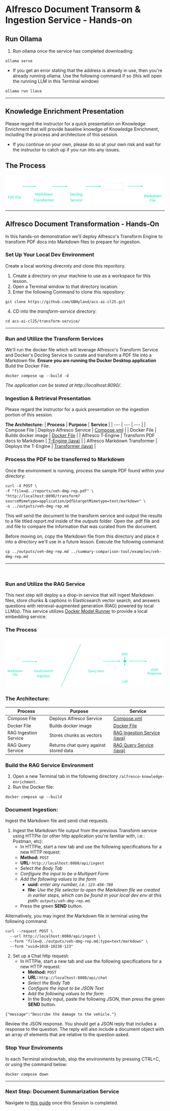 # Alfresco Document Transorm & Ingestion Service - Hands-on

## Run Ollama
1. Run ollama once the service has completed downloading:
```
ollama serve
```
- If you get an error stating that the address is already in use, then you're already running ollama. Use the following command if so (this will open the running LLM in this Terminal window)
```
ollama run llava
```

---

## Knowledge Enrichment Presentation
Please regard the instructor for a quick presentation on Knowledge Enrichment that will provide baseline knowdge of Knowledge Enrichment, including the process and architecture of this session. 
- If you continue on your own, please do so at your own risk and wait for the instructor to catch up if you run into any issues.


## The Process
![alt text](../images/transform.png "Transform Process")

---

## Alfresco Document Transformation - Hands-On
In this hands-on demonstration we'll deploy Alfresco's Transform Engine to transform PDF docs into Markdown files to prepare for ingestion.


### Set Up Your Local Dev Environment
Create a local working direcroty and clone this reporitory.
1. Create a directory on your machine to use as a workspace for this lesson.  
2. Open a Terminal window to that directory location.
3. Enter the following Command to clone this repository:
```
git clone https://github.com/GBHyland/acs-ai-cl25.git
```
4. CD into the _transform-service_ directory:
```
cd acs-ai-cl25/transform-service/
```

---


### Run and Utilize the Transform Services
We'll run the docker file which will leverage Alfresco's Transform Service and Docker's Docling Service to curate and transform a PDF file into a Markdown file.
**Ensure you are running the Docker Desktop application**
Build the Docker File:
```
docker compose up --build -d
```
_The application can be tested at http://localhost:8090/_. <br>


### Ingestion & Retrieval Presentation
Please regard the instructor for a quick presentation on the ingestion portion of this session. 


**The Architecture:**
| **Process**   | **Purpose**   | **Service**   |
| ---           | ---           | ---           |
| Compose File  | Deploys Alfresco Service  | [Compose.yml](../transform-service/compose.yaml)  |
| Docker File   | Builds docker image | [Docker File](../transform-service/Dockerfile)  |
| Alfresco T-Engine | Transform PDF docs to Markdown  | [T-Engine (java)](../transform-service/src/main/java/org/alfresco/transform/MarkdownEngine.java) |
| Alfresco Markdown Transformer | Deploys the T-Engine | [Transformer (java)](../transform-service/src/main/java/org/alfresco/transform/transformer/MarkdownTransformer.java) |
<!-- | Docling Service | Document Parsing | [Docing Service](../transform-service/src/main/java/org/alfresco/transform/service/DoclingService.java) | -->


### Process the PDF to be transferred to Markdown
Once the environment is running, process the sample PDF found within your directory:
```
curl -X POST \
-F "file=@../reports/veh-dmg-rep.pdf" \
"http://localhost:8090/transform?sourceMimetype=application/pdf&targetMimetype=text/markdown" \
-o ../outputs/veh-dmg-rep.md
```
This will send the document to the transform service and output the results to a file titled _report.md_ inside of the _outputs_ folder.
Open the .pdf file and .md file to compare the information that was curated from the document.

Before moving on, copy the Markdown file from this directory and place it into a directory we'll use in a future lesson.
Execute the following command:
```
cp ../outputs/veh-dmg-rep.md ../summary-comparison-tool/examples/veh-dmg-rep.md
```

---

<br>

### Run and Utilize the RAG Service
This next step will deploy a a drop-in service that will ingest Markdown files, store chunks & captions in Elasticsearch vector search, and answers questions with retrieval-augmented generation (RAG) powered by local LLM(s).
This service utilizes [Docker Model Runner](https://docs.docker.com/ai/model-runner/) to provide a local embedding service.  <br>

### The Process
![alt text](../images/ingestion.png "Ingestion Process")


### The Architecture:
| **Process**   | **Purpose**   | **Service**   |
| ---           | ---           | ---           |
| Compose File  | Deploys Alfresco Service  | [Compose.yml](../alfresco-knowledge-enrichment/compose.yaml)  |
| Docker File   | Builds docker image | [Docker File](../alfresco-knowledge-enrichment/Dockerfile)  |
| RAG Ingestion Service | Stores chunks as vectors  | [RAG Ingestion Service (java)](../alfresco-knowledge-enrichment/src/main/java/org/alfresco/service/RagIngestService.java) |
| RAG Query Service | Returns chat query against stored data | [RAG Query Service (java)](../alfresco-knowledge-enrichment/src/main/java/org/alfresco/service/RagQueryService.java) |



### Build the RAG Service Environment 
1. Open a new Terminal tab in the following directory ```/alfresco-knowledge-enrichment```.
2. Run the Docker file:
```
docker compose up --build
```


### Document Ingestion:
Ingest the Markdown file and send chat requests.
1. Ingest the Markdown file output from the previous Transform service using HTTPie (or other http application you're familiar with, i.e.: Postman, etc):
   - In HTTPie, start a new tab and use the following specifications for a new HTTP request:
   - **Method:** ```POST```
   - **URL:** ```http://localhost:8080/api/ingest```
   - _Select the Body Tab_
   - _Configure the input to be a Multipart Form_
   - _Add the following values to the form_
     - **uuid:** _enter any number, i.e.: ```123-456-789```_
     - **file:** _Use the file selector to open the Markdown file we created in earlier steps, which can be found in your local dev env at this path: ```outputs/veh-dmg-rep.md```._
   - Press the green **SEND** button.

Alternatively, you may ingest the Markdown file in terminal using the following command:
```
curl --request POST \
  --url http://localhost:8080/api/ingest \
  --form "file=@../outputs/veh-dmg-rep.md;type=text/markdown" \
  --form "uuid=1010-10238-123"
```
2. Set up a Chat http request:
   - In HTTPie, start a new tab and use the following specifications for a new HTTP request:
     - **Method:** ```POST```
      - **URL:** ```http://localhost:8080/api/chat```
      - _Select the Body Tab_
      - _Configure the input to be JSON Text_
      - _Add the following values to the form_
      - In the Body input, paste the following JSON, then press the green **SEND** button.
```
{"message":"Describe the damage to the vehicle."}
```
Review the JSON response. You should get a JSON reply that includes a response to the question. The reply will also include a document object with an array of elements that are relative to the question asked. 


### Stop Your Enviroments
In each Terminal window/tab, stop the environments by pressing CTRL+C, or using the command below:
```
docker compose down
```

---

### Next Step: Document Summarization Service
Navigate to [this guide](session-1a.md) once this Session is completed.


